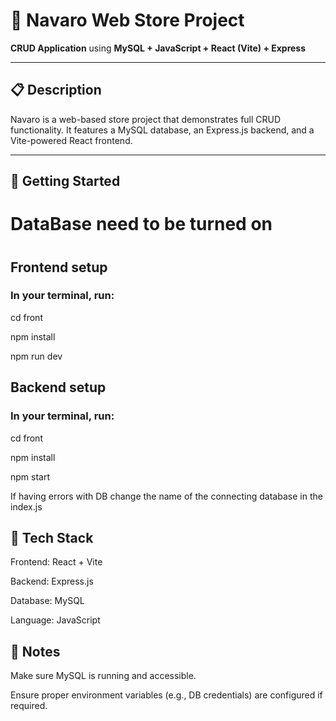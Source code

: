 # 🛒 Navaro Web Store Project

**CRUD Application** using **MySQL + JavaScript + React (Vite) + Express**

---

## 📋 Description

Navaro is a web-based store project that demonstrates full CRUD functionality. It features a MySQL database, an Express.js backend, and a Vite-powered React frontend.

---

## 🚀 Getting Started


# DataBase need to be turned on

#

## Frontend setup

### In your terminal, run:

cd front

npm install

npm run dev



## Backend setup

### In your terminal, run:

cd front

npm install

npm start

If having errors with DB change the name of the connecting database in the index.js

## 🧰 Tech Stack
Frontend: React + Vite

Backend: Express.js

Database: MySQL

Language: JavaScript

## 📎 Notes
Make sure MySQL is running and accessible.

Ensure proper environment variables (e.g., DB credentials) are configured if required.
